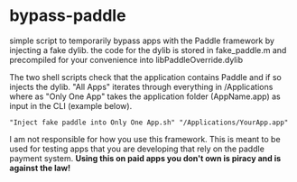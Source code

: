 # bypass-paddle
simple script to temporarily bypass apps with the Paddle framework by injecting a fake dylib.
the code for the dylib is stored in fake_paddle.m and precompiled for your convenience into libPaddleOverride.dylib

The two shell scripts check that the application contains Paddle and if so injects the dylib. "All Apps" iterates through everything in /Applications where as "Only One App" takes the application folder (AppName.app) as input in the CLI (example below).
```
"Inject fake paddle into Only One App.sh" "/Applications/YourApp.app"
```

I am not responsible for how you use this framework. This is meant to be used for testing apps that you are developing that rely on the paddle payment system. **Using this on paid apps you don't own is piracy and is against the law!**

